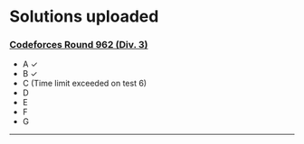 # Solutions uploaded  

### [Codeforces Round 962 (Div. 3)](https://codeforces.com/contest/1996/problem/C)     
- A &check;
- B &check;
- C (Time limit exceeded on test 6)
- D
- E
- F
- G

----
